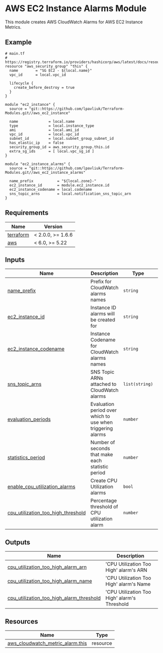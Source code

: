 # AWS EC2 Instance Alarms Module

This module creates AWS CloudWatch Alarms for AWS EC2 Instance Metrics.

<!-- Next block is generated by terraform-docs following .terraform-docs.yml config -->
<!-- BEGIN_TF_DOCS -->
## Example

```hcl
# main.tf
# https://registry.terraform.io/providers/hashicorp/aws/latest/docs/resources/security_group
resource "aws_security_group" "this" {
  name        = "SG EC2 - ${local.name}"
  vpc_id      = local.vpc_id

  lifecycle {
    create_before_destroy = true
  }
}

module "ec2_instance" {
  source = "git::https://github.com/lpavliuk/Terraform-Modules.git//aws_ec2_instance"

  name              = local.name
  type              = local.instance_type
  ami               = local.ami_id
  vpc_id            = local.vpc_id
  subnet_id         = local.subnet_group_subnet_id
  has_elastic_ip    = false
  security_group_id = aws_security_group.this.id
  extra_sg_ids      = [ local.vpc_sg_id ]
}

module "ec2_instance_alarms" {
  source = "git::https://github.com/lpavliuk/Terraform-Modules.git//aws_ec2_instance_alarms"

  name_prefix           = "${local.zone}-"
  ec2_instance_id       = module.ec2_instance.id
  ec2_instance_codename = local.codename
  sns_topic_arns        = local.notification_sns_topic_arn
}
```

## Requirements

| Name | Version |
|------|---------|
| <a name="requirement_terraform"></a> [terraform](#requirement\_terraform) | < 2.0.0, >= 1.6.6 |
| <a name="requirement_aws"></a> [aws](#requirement\_aws) | < 6.0, >= 5.22 |

## Inputs

| Name | Description | Type | Default | Required |
|------|-------------|------|---------|:--------:|
| <a name="input_name_prefix"></a> [name\_prefix](#input\_name\_prefix) | Prefix for CloudWatch alarms names | `string` | `""` | no |
| <a name="input_ec2_instance_id"></a> [ec2\_instance\_id](#input\_ec2\_instance\_id) | Instance ID alarms will be created for | `string` | n/a | yes |
| <a name="input_ec2_instance_codename"></a> [ec2\_instance\_codename](#input\_ec2\_instance\_codename) | Instance Codename for CloudWatch alarms names | `string` | n/a | yes |
| <a name="input_sns_topic_arns"></a> [sns\_topic\_arns](#input\_sns\_topic\_arns) | SNS Topic ARNs attached to CloudWatch alarms | `list(string)` | n/a | yes |
| <a name="input_evaluation_periods"></a> [evaluation\_periods](#input\_evaluation\_periods) | Evaluation period over which to use when triggering alarms | `number` | `5` | no |
| <a name="input_statistics_period"></a> [statistics\_period](#input\_statistics\_period) | Number of seconds that make each statistic period | `number` | `60` | no |
| <a name="input_enable_cpu_utilization_alarms"></a> [enable\_cpu\_utilization\_alarms](#input\_enable\_cpu\_utilization\_alarms) | Create CPU Utilization alarms | `bool` | `true` | no |
| <a name="input_cpu_utilization_too_high_threshold"></a> [cpu\_utilization\_too\_high\_threshold](#input\_cpu\_utilization\_too\_high\_threshold) | Percentage threshold of CPU utilization alarm | `number` | `80` | no |

## Outputs

| Name | Description |
|------|-------------|
| <a name="output_cpu_utilization_too_high_alarm_arn"></a> [cpu\_utilization\_too\_high\_alarm\_arn](#output\_cpu\_utilization\_too\_high\_alarm\_arn) | 'CPU Utilization Too High' alarm's ARN |
| <a name="output_cpu_utilization_too_high_alarm_name"></a> [cpu\_utilization\_too\_high\_alarm\_name](#output\_cpu\_utilization\_too\_high\_alarm\_name) | 'CPU Utilization Too High' alarm's Name |
| <a name="output_cpu_utilization_too_high_alarm_threshold"></a> [cpu\_utilization\_too\_high\_alarm\_threshold](#output\_cpu\_utilization\_too\_high\_alarm\_threshold) | 'CPU Utilization Too High' alarm's Threshold |

## Resources

| Name | Type |
|------|------|
| [aws_cloudwatch_metric_alarm.this](https://registry.terraform.io/providers/hashicorp/aws/latest/docs/resources/cloudwatch_metric_alarm) | resource |
<!-- END_TF_DOCS -->